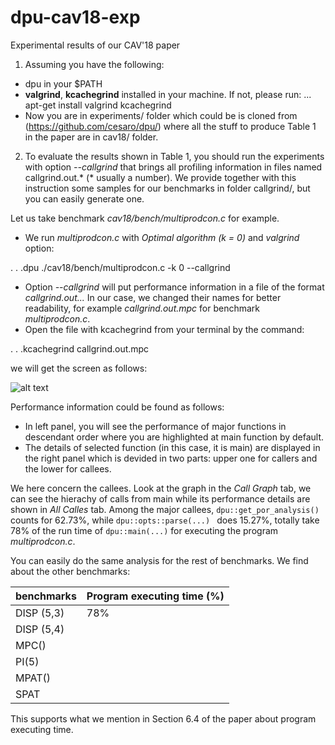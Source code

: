# dpu-cav18-exp
Experimental results of our CAV'18 paper

1. Assuming you have the following:
*  dpu in your $PATH
*  **valgrind**, **kcachegrind** installed in your machine. If not, please run:
... apt-get install valgrind kcachegrind
*  Now you are in experiments/ folder which could be is cloned from (https://github.com/cesaro/dpu/)
where all the stuff to produce Table 1 in the paper are in cav18/ folder.

2. To evaluate the results shown in Table 1, you should run the experiments with option *--callgrind*
that brings all profiling information in files named callgrind.out.* (* usually a number). We provide
together with this instruction some samples for our benchmarks in folder callgrind/, but you can easily
generate one.

Let us take benchmark *cav18/bench/multiprodcon.c*  for example.
* We run *multiprodcon.c* with *Optimal algorithm (k = 0)* and *valgrind* option:

. . .dpu ./cav18/bench/multiprodcon.c -k 0 --callgrind

* Option *--callgrind* will put performance information in a file of the format *callgrind.out...*
In our case, we changed their names for better readability, for example *callgrind.out.mpc* for
benchmark *multiprodcon.c*.
* Open the file with kcachegrind from your terminal by the command:

. . .kcachegrind callgrind.out.mpc

we will get the screen as follows:

![alt text][screen]

[screen]: https://github.com/cesaro/dpu-cav18-exp/section-6.4/main-screen.png "Main screen"

Performance information could be found as follows:
* In left panel, you will see the performance of major functions in descendant order where you are highlighted
at main function by default.
* The details of selected function (in this case, it is main) are displayed in the right panel which is devided in
two parts: upper one for callers and the lower for callees.

We here concern the callees. Look at the graph in the *Call Graph* tab, we can see the hierachy of calls from
main while its performance details are shown in *All Calles* tab. Among the major callees, `dpu::get_por_analysis()`
counts for 62.73%, while `dpu::opts::parse(...) ` does 15.27%, totally take 78% of the run time of `dpu::main(...)`
for executing the program *multiprodcon.c*.

You can easily do the same analysis for the rest of benchmarks. We find about the other benchmarks:

| benchmarks  | Program executing time (%) |
| --------------- | ----------------------------|
| DISP (5,3)      | 78%
| DISP (5,4)      |
| MPC()            |
| PI(5)               |
| MPAT()           |
| SPAT             |

This supports what we mention in Section 6.4 of the paper about program executing time.



